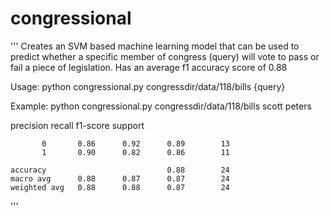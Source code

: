 # congressional
'''
Creates an SVM based machine learning model that can be used to predict whether a specific member of congress (query) will vote to pass or fail a piece of legislation. Has an average f1 accuracy score of 0.88

Usage:
python congressional.py congressdir/data/118/bills {query}

Example:
python congressional.py congressdir/data/118/bills scott peters

  precision    recall  f1-score   support

           0       0.86      0.92      0.89        13
           1       0.90      0.82      0.86        11

    accuracy                           0.88        24
    macro avg      0.88      0.87      0.87        24
    weighted avg   0.88      0.88      0.87        24


'''

